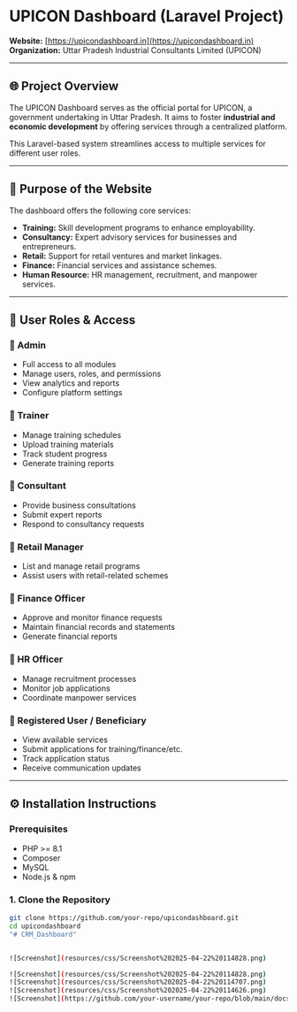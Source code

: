 # UPICON Dashboard (Laravel Project)

**Website:** [https://upicondashboard.in](https://upicondashboard.in)  
**Organization:** Uttar Pradesh Industrial Consultants Limited (UPICON)

---

## 🌐 Project Overview

The UPICON Dashboard serves as the official portal for UPICON, a government undertaking in Uttar Pradesh. It aims to foster **industrial and economic development** by offering services through a centralized platform.  

This Laravel-based system streamlines access to multiple services for different user roles.

---

## 🎯 Purpose of the Website

The dashboard offers the following core services:

- **Training:** Skill development programs to enhance employability.
- **Consultancy:** Expert advisory services for businesses and entrepreneurs.
- **Retail:** Support for retail ventures and market linkages.
- **Finance:** Financial services and assistance schemes.
- **Human Resource:** HR management, recruitment, and manpower services.

---

## 👥 User Roles & Access

### 🔹 Admin
- Full access to all modules
- Manage users, roles, and permissions
- View analytics and reports
- Configure platform settings

### 🔹 Trainer
- Manage training schedules
- Upload training materials
- Track student progress
- Generate training reports

### 🔹 Consultant
- Provide business consultations
- Submit expert reports
- Respond to consultancy requests

### 🔹 Retail Manager
- List and manage retail programs
- Assist users with retail-related schemes

### 🔹 Finance Officer
- Approve and monitor finance requests
- Maintain financial records and statements
- Generate financial reports

### 🔹 HR Officer
- Manage recruitment processes
- Monitor job applications
- Coordinate manpower services

### 🔹 Registered User / Beneficiary
- View available services
- Submit applications for training/finance/etc.
- Track application status
- Receive communication updates

---

## ⚙️ Installation Instructions

### Prerequisites
- PHP >= 8.1
- Composer
- MySQL
- Node.js & npm

### 1. Clone the Repository

```bash
git clone https://github.com/your-repo/upicondashboard.git
cd upicondashboard
"# CRM_Dashboard" 


![Screenshot](resources/css/Screenshot%202025-04-22%20114828.png)

![Screenshot](resources/css/Screenshot%202025-04-22%20114828.png)
![Screenshot](resources/css/Screenshot%202025-04-22%20114707.png)
![Screenshot](resources/css/Screenshot%202025-04-22%20114626.png)
![Screenshot](https://github.com/your-username/your-repo/blob/main/docs/images/screenshot-1.png?raw=true)

